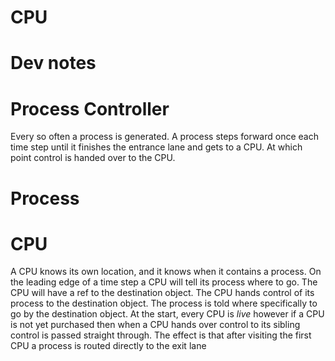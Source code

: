# CPU

# Dev notes

# Process Controller

Every so often a process is generated. A process steps forward once each time step until it finishes the entrance lane and gets to a CPU. At which point control is handed over to the CPU.

# Process

# CPU

A CPU knows its own location, and it knows when it contains a process. On the leading edge of a time step a CPU will tell its process where to go. The CPU will have a ref to the destination object. The CPU hands control of its process to the destination object. The process is told where specifically to go by the destination object. At the start, every CPU is *live* however if a CPU is not yet purchased then when a CPU hands over control to its sibling control is passed straight through. The effect is that after visiting the first CPU a process is routed directly to the exit lane
